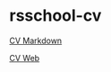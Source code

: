 # rsschool-cv

[CV Markdown](https://lls634.github.io/rsschool-cv/cv)

[CV Web](https://lls634-cv.netlify.app/)
